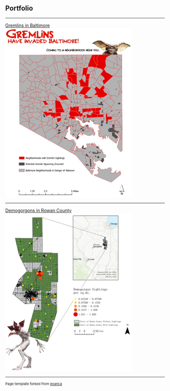 ## Portfolio

---

[Gremlins in Baltimore](/pdf/gremlins_overview.pdf)
<BR><img src="images/gremlins.JPG?raw=true" width=400>

---
[Demogorgons in Rowan County](/pdf/demogorgon_overview.pdf)
<BR><img src="images/demorogon.JPG?raw=true" width=400>

---
<p style="font-size:11px">Page template forked from <a href="https://github.com/evanca/quick-portfolio">evanca</a></p>
<!-- Remove above link if you don't want to attibute -->
